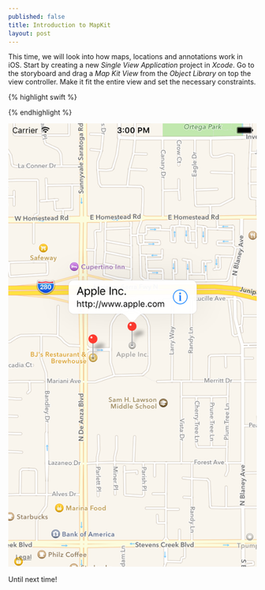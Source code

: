 ```yaml
---
published: false
title: Introduction to MapKit
layout: post
---
```

This time, we will look into how maps, locations and annotations work in iOS. Start by creating a new _Single View Application_ project in _Xcode_. Go to the storyboard and drag a _Map Kit View_ from the _Object Library_ on top the view controller. Make it fit the entire view and set the necessary constraints.

{% highlight swift %}     

{% endhighlight %}

![alt text](https://github.com/mhorga/mhorga.github.io/raw/master/images/simulator3.png "MapKit")

Until next time!